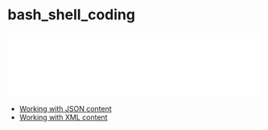 # bash_shell_coding

![banner](./banner.svg)

* [Working with JSON content](main/json)
* [Working with XML content](main/xml)
